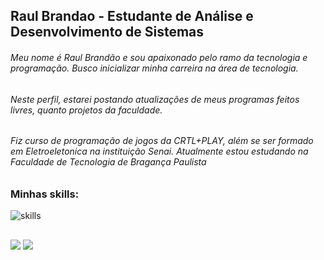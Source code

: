 ## Raul Brandao - Estudante de Análise e Desenvolvimento de Sistemas

###### Meu nome é Raul Brandão e sou apaixonado pelo ramo da tecnologia e programação. Busco inicializar minha carreira na área de tecnologia.
###### Neste perfil, estarei postando atualizações de meus programas feitos livres, quanto projetos da faculdade.
###### Fiz curso de programação de jogos da CRTL+PLAY, além se ser formado em Eletroeletonica na instituição Senai. Atualmente estou estudando na Faculdade de Tecnologia de Bragança Paulista

### Minhas skills:

![skills](https://skillicons.dev/icons?i=java,html,css,js)

 ##
 
<div> 
  <a href="https://www.instagram.com/raulju01/" target="_blank"><img src="https://img.shields.io/badge/-Instagram-%23E4405F?style=for-the-badge&logo=instagram&logoColor=white" target="_blank"></a>
  <a href="https://www.linkedin.com/in/raul-julio-6ab9b4288/"><img src="https://img.shields.io/badge/-LinkedIn-%230077B5?style=for-the-badge&logo=linkedin&logoColor=white" target="_blank"></a> 
</div>
